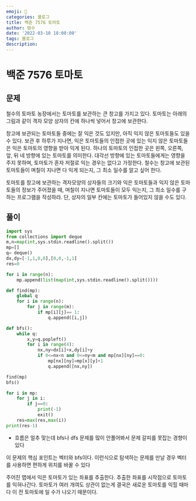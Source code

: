 ```yaml
---
emoji: 🏃
categories: 블로그
title: 백준 7576 토마토
author: 범수
date: '2022-03-10 18:00:00'
tags: 블로그
description:
---
```

<!-- 
튜토리얼, 하우 투 가이드, 설명 ,레퍼런스 
https://documentation.divio.com/tutorials/
-->

# 백준 7576 토마토

## 문제

철수의 토마토 농장에서는 토마토를 보관하는 큰 창고를 가지고 있다. 토마토는 아래의 그림과 같이 격자 모양 상자의 칸에 하나씩 넣어서 창고에 보관한다.

창고에 보관되는 토마토들 중에는 잘 익은 것도 있지만, 아직 익지 않은 토마토들도 있을 수 있다. 보관 후 하루가 지나면, 익은 토마토들의 인접한 곳에 있는 익지 않은 토마토들은 익은 토마토의 영향을 받아 익게 된다. 하나의 토마토의 인접한 곳은 왼쪽, 오른쪽, 앞, 뒤 네 방향에 있는 토마토를 의미한다. 대각선 방향에 있는 토마토들에게는 영향을 주지 못하며, 토마토가 혼자 저절로 익는 경우는 없다고 가정한다. 철수는 창고에 보관된 토마토들이 며칠이 지나면 다 익게 되는지, 그 최소 일수를 알고 싶어 한다.

토마토를 창고에 보관하는 격자모양의 상자들의 크기와 익은 토마토들과 익지 않은 토마토들의 정보가 주어졌을 때, 며칠이 지나면 토마토들이 모두 익는지, 그 최소 일수를 구하는 프로그램을 작성하라. 단, 상자의 일부 칸에는 토마토가 들어있지 않을 수도 있다.

## 풀이

```python
import sys
from collections import deque
m,n=map(int,sys.stdin.readline().split())
mp=[]
q= deque()
dx,dy=[-1,1,0,0],[0,0,-1,1]
res=0

for i in range(n):
    mp.append(list(map(int,sys.stdin.readline().split())))

def find(mp):
    global q
    for i in range(n):
        for j in range(m):
            if mp[i][j]== 1:
                q.append([i,j])

def bfs():
    while q:
        x,y=q.popleft()
        for i in range(4):
            nx,ny=dx[i]+x,dy[i]+y
            if 0<=nx<n and 0<=ny<m and mp[nx][ny]==0:
                mp[nx][ny]=mp[x][y]+1
                q.append([nx,ny])

find(mp)
bfs()

for i in mp:
    for j in i:
        if j==0:
            print(-1)
            exit()
    res=max(res,max(i))
print(res-1)
```

* 흐름은 얼추 맞는데 bfs나 dfs 문제를 많이 안풀어봐서 문제 갈피를 못잡는 경향이 있다

이 문제의 핵심 포인트는 벡터와 bfs이다.
이런식으로 탐색하는 문제를 만날 경우 벡터를 사용하면 편하게 위치를 바꿀 수 있다

주어진 맵에서 익은 토마토가 있는 좌표를 추출한다.
추출한 좌표를 시작점으로 토마토를 익혀나간다. 토마토가 여러 개여도 상관이 없는게 결국은 새로운 토마토를 익힐 때마다 이 전 토마토에 일 수가 나오기 때문이다.
